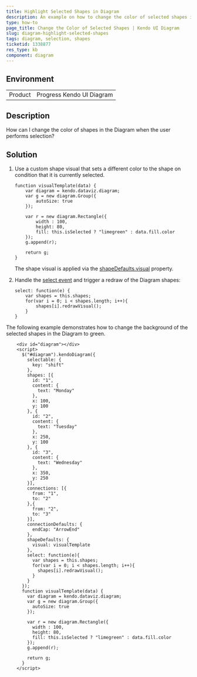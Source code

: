 ```yaml
---
title: Highlight Selected Shapes in Diagram
description: An example on how to change the color of selected shapes in order to highlight them.
type: how-to
page_title: Change the Color of Selected Shapes | Kendo UI Diagram
slug: diagram-highlight-selected-shapes
tags: diagram, selection, shapes
ticketid: 1338877
res_type: kb
component: diagram
---
```


## Environment

<table>
 <tr>
  <td>Product</td>
  <td>Progress Kendo UI Diagram</td>
 </tr>
</table>


## Description

How can I change the color of shapes in the Diagram when the user performs selection?

## Solution

1. Use a custom shape visual that sets a different color to the shape on condition that it is currently selected.
	```
    function visualTemplate(data) {
        var diagram = kendo.dataviz.diagram;
        var g = new diagram.Group({
            autoSize: true
        });
    
        var r = new diagram.Rectangle({
            width : 100,
            height: 80,
            fill: this.isSelected ? "limegreen" : data.fill.color
        });
        g.append(r);
        
        return g;
    }
	```

    The shape visual is applied via the [shapeDefaults.visual](/api/javascript/dataviz/ui/diagram/configuration/shapedefaults.visual) property.
1. Handle the [select event](/api/javascript/dataviz/ui/diagram/events/select) and trigger a redraw of the Diagram shapes:
    
	```
    select: function(e) {
        var shapes = this.shapes;
        for(var i = 0; i < shapes.length; i++){
            shapes[i].redrawVisual();
        }
    }
	```

The following example demonstrates how to change the background of the selected shapes in the Diagram to green.

```dojo
    <div id="diagram"></div>
    <script>
      $("#diagram").kendoDiagram({
        selectable: {
          key: "shift"
        },
        shapes: [{
          id: "1",
          content: {
            text: "Monday"
          },
          x: 100,
          y: 100
        }, {
          id: "2",
          content: {
            text: "Tuesday"
          },
          x: 250,
          y: 100
        }, {
          id: "3",
          content: {
            text: "Wednesday"
          },
          x: 350,
          y: 250
        }],
        connections: [{
          from: "1",
          to: "2"
        },{
          from: "2",
          to: "3"
        }],
        connectionDefaults: {
          endCap: "ArrowEnd"
        },
        shapeDefaults: {
          visual: visualTemplate
        },
        select: function(e){
          var shapes = this.shapes;
          for(var i = 0; i < shapes.length; i++){
            shapes[i].redrawVisual();
          }
        }
      });
      function visualTemplate(data) {
        var diagram = kendo.dataviz.diagram;
        var g = new diagram.Group({
          autoSize: true
        });

        var r = new diagram.Rectangle({
          width : 100,
          height: 80,
          fill: this.isSelected ? "limegreen" : data.fill.color
        });
        g.append(r);

        return g;
      }
    </script>
```
